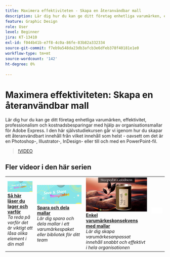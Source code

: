 ```yaml
---
title: Maximera effektiviteten - Skapa en återanvändbar mall
description: Lär dig hur du kan ge ditt företag enhetliga varumärken, effektivitet, professionalism och kostnadsbesparingar med hjälp av Adobe Expresser
feature: Graphic Design
role: User
level: Beginner
jira: KT-13410
exl-id: f044b41b-e7f8-4c0a-86fe-83b82a332334
source-git-commit: f7eb9a548da23db3afcb3e6dfeb378f40181e1e0
workflow-type: tm+mt
source-wordcount: '142'
ht-degree: 0%

---
```


# Maximera effektiviteten: Skapa en återanvändbar mall

Lär dig hur du kan ge ditt företag enhetliga varumärken, effektivitet, professionalism och kostnadsbesparingar med hjälp av organisationsmallar för Adobe Express. I den här självstudiekursen går vi igenom hur du skapar ett återanvändbart innehåll från vilket innehåll som helst - oavsett om det är en Photoshop-, Illustrator-, InDesign- eller till och med en PowerPoint-fil.

>[!VIDEO](https://video.tv.adobe.com/v/3433968?quality=12&learn=on&hidetitle=true&captions=swe)

## Fler videor i den här serien

<table style="table-layout:fixed">
<tr>
    <td>
        <a href="lock-layers.md">
            <img alt="Så här låser du lager och varför" src="assets/lock-layers.png" />
        </a>
        <div>
            <a href="lock-layers.md"><strong>Så här låser du lager och varför</strong></a>
            </div>
            <em>Ta reda på varför det är viktigt att låsa olika element i din mall</em>
            <br>
    </td>
    <td>
         <a href="share-templates.md">
            <img alt="Spara och dela mallar" src="assets/share-templates.png" />
         </a>
         <div>
         <a href="share-templates.md"><strong>Spara och dela mallar</strong></a>
         </div>
         <em>Lär dig spara och dela mallar i ett varumärkespaket eller bibliotek för ditt team</em>
         <br>
   </td>
   <td>
         <a href="use-templates.md">
            <img alt="Enkel varumärkeskonsekvens med mallar" src="assets/use-templates.png" />
         </a>
         <div>
         <a href="use-templates.md"><strong>Enkel varumärkeskonsekvens med mallar</strong></a>
         </div>
         <em>Lär dig skapa varumärkesanpassat innehåll snabbt och effektivt i hela organisationen</em>
         <br>
   </td>
    <td>
      <img alt="Avgränsare" src="../assets/Whitespacer.png" />
      <div>
      <br>
    </td>
</tr>
</table>


